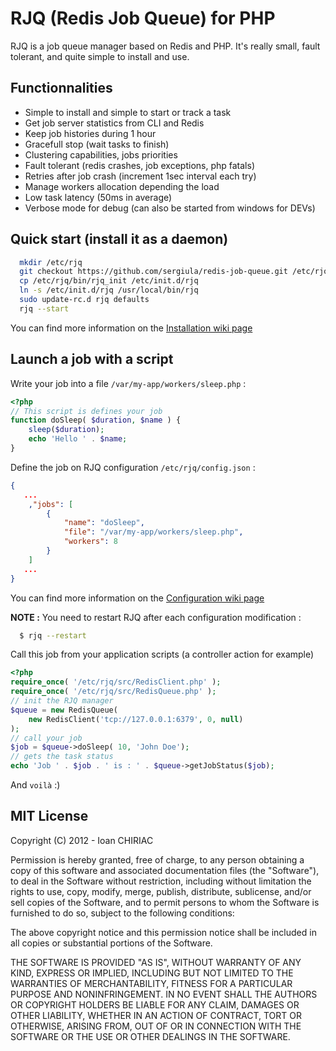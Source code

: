 # RJQ (Redis Job Queue) for PHP

RJQ is a job queue manager based on Redis and PHP. It's really small, fault tolerant, and quite 
simple to install and use.

## Functionnalities

 * Simple to install and simple to start or track a task
 * Get job server statistics from CLI and Redis
 * Keep job histories during 1 hour
 * Gracefull stop (wait tasks to finish)
 * Clustering capabilities, jobs priorities
 * Fault tolerant (redis crashes, job exceptions, php fatals)
 * Retries after job crash (increment 1sec interval each try)
 * Manage workers allocation depending the load
 * Low task latency (50ms in average)
 * Verbose mode for debug (can also be started from windows for DEVs) 

## Quick start (install it as a daemon)

```bash
  mkdir /etc/rjq
  git checkout https://github.com/sergiula/redis-job-queue.git /etc/rjq
  cp /etc/rjq/bin/rjq_init /etc/init.d/rjq
  ln -s /etc/init.d/rjq /usr/local/bin/rjq
  sudo update-rc.d rjq defaults
  rjq --start
```

You can find more information on the [Installation wiki page](https://github.com/sergiula/redis-job-queue/wiki/Install)

## Launch a job with a script

Write your job into a file `/var/my-app/workers/sleep.php` :
```php
<?php
// This script is defines your job
function doSleep( $duration, $name ) {
    sleep($duration);
    echo 'Hello ' . $name;
}
```

Define the job on RJQ configuration `/etc/rjq/config.json` :
```json
{
   ...
    ,"jobs": [
        {
            "name": "doSleep",
            "file": "/var/my-app/workers/sleep.php",
            "workers": 8
        }
    ]
   ...
}
```

You can find more information on the [Configuration wiki page](https://github.com/sergiula/redis-job-queue/wiki/Configuring-RJQ)

**NOTE :** You need to restart RJQ after each configuration modification :

```bash
  $ rjq --restart
```

Call this job from your application scripts (a controller action for example)
```php
<?php
require_once( '/etc/rjq/src/RedisClient.php' );
require_once( '/etc/rjq/src/RedisQueue.php' );
// init the RJQ manager
$queue = new RedisQueue(
    new RedisClient('tcp://127.0.0.1:6379', 0, null)
);
// call your job
$job = $queue->doSleep( 10, 'John Doe');
// gets the task status
echo 'Job ' . $job . ' is : ' . $queue->getJobStatus($job);
```

And `voilà` :)

## MIT License

Copyright (C) 2012 - Ioan CHIRIAC

Permission is hereby granted, free of charge, to any person obtaining a copy of
this software and associated documentation files (the "Software"), to deal in
the Software without restriction, including without limitation the rights to
use, copy, modify, merge, publish, distribute, sublicense, and/or sell copies of
 the Software, and to permit persons to whom the Software is furnished to do so,
subject to the following conditions:

The above copyright notice and this permission notice shall be included in all
copies or substantial portions of the Software.

THE SOFTWARE IS PROVIDED "AS IS", WITHOUT WARRANTY OF ANY KIND, EXPRESS OR
IMPLIED, INCLUDING BUT NOT LIMITED TO THE WARRANTIES OF MERCHANTABILITY, FITNESS
FOR A PARTICULAR PURPOSE AND NONINFRINGEMENT. IN NO EVENT SHALL THE AUTHORS OR
COPYRIGHT HOLDERS BE LIABLE FOR ANY CLAIM, DAMAGES OR OTHER LIABILITY, WHETHER
IN AN ACTION OF CONTRACT, TORT OR OTHERWISE, ARISING FROM, OUT OF OR IN
CONNECTION WITH THE SOFTWARE OR THE USE OR OTHER DEALINGS IN THE SOFTWARE.
